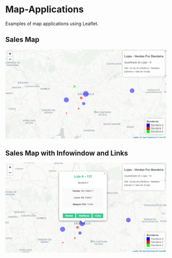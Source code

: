 # Map-Applications
Examples of map applications using Leaflet.

## Sales Map
![Sales Map](https://github.com/ricardobreis/Map-Applications/blob/master/salesmap.PNG)

## Sales Map with Infowindow and Links
![Sales Map - Infowindow](https://github.com/ricardobreis/Map-Applications/blob/master/salesmap-infowindow.PNG)
